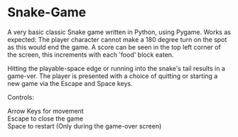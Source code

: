 # Snake-Game

A very basic classic Snake game written in Python, using Pygame. Works as expected: The player character cannot make a 180 degree turn on the spot as this would end the game. 
A score can be seen in the top left corner of the screen, this increments with each 'food' block eaten. 

Hitting the playable-space edge or running into the snake's tail results in a game-ver. The player is presented with a choice of quitting or starting a new game via the Escape
and Space keys.

Controls:

Arrow Keys for movement </br>
Escape to close the game </br>
Space to restart (Only during the game-over screen)
